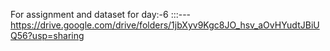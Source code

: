 For assignment and dataset for day:-6 :::---https://drive.google.com/drive/folders/1jbXyv9Kgc8JO_hsv_aOvHYudtJBiUQ56?usp=sharing
